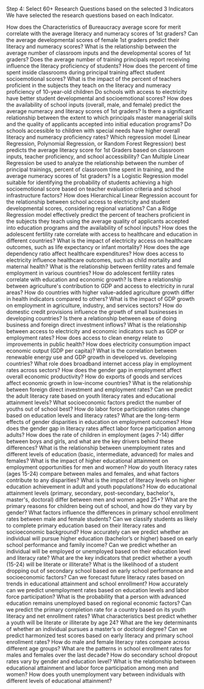 Step 4: Select 60+ Research Questions based on the selected 3 Indicators
We have selected the research questions based on each Indicator.

How does the Characteristics of Bureaucracy average score for merit correlate with the average literacy and numeracy scores of 1st graders?
Can the average developmental scores of female 1st graders predict their literacy and numeracy scores?
What is the relationship between the average number of classroom inputs and the developmental scores of 1st graders?
Does the average number of training principals report receiving influence the literacy proficiency of students?
How does the percent of time spent inside classrooms during principal training affect student socioemotional scores?
What is the impact of the percent of teachers proficient in the subjects they teach on the literacy and numeracy proficiency of 10-year-old children
Do schools with access to electricity have better student developmental and socioemotional scores?
How does the availability of school inputs (overall, male, and female) predict the average numeracy and literacy scores of 1st graders?
Is there a significant relationship between the extent to which principals master managerial skills and the quality of applicants accepted into initial education programs?
Do schools accessible to children with special needs have higher overall literacy and numeracy proficiency rates?
Which regression model (Linear Regression, Polynomial Regression, or Random Forest Regression) best predicts the average literacy score for 1st Graders based on classroom inputs, teacher proficiency, and school accessibility?
Can Multiple Linear Regression be used to analyze the relationship between the number of principal trainings, percent of classroom time spent in training, and the average numeracy scores of 1st graders?
Is a Logistic Regression model suitable for identifying the probability of students achieving a high socioemotional score based on teacher evaluation criteria and school infrastructure factors?
How does Hierarchical Linear Regression account for the relationship between school access to electricity and student developmental scores, considering regional variations?
Can a Ridge Regression model effectively predict the percent of teachers proficient in the subjects they teach using the average quality of applicants accepted into education programs and the availability of school inputs?
How does the adolescent fertility rate correlate with access to healthcare and education in different countries?
What is the impact of electricity access on healthcare outcomes, such as life expectancy or infant mortality?
How does the age dependency ratio affect healthcare expenditures?
How does access to electricity influence healthcare outcomes, such as child mortality and maternal health?
What is the relationship between fertility rates and female employment in various countries?
How do adolescent fertility rates correlate with education and economic growth?
Is there a relationship between agriculture's contribution to GDP and access to electricity in rural areas?
How do countries with higher value-added agriculture growth differ in health indicators compared to others?
What is the impact of GDP growth on employment in agriculture, industry, and services sectors?
How do domestic credit provisions influence the growth of small businesses in developing countries?
Is there a relationship between ease of doing business and foreign direct investment inflows?
What is the relationship between access to electricity and economic indicators such as GDP or employment rates?
How does access to clean energy relate to improvements in public health?
How does electricity consumption impact economic output (GDP per capita)?
What is the correlation between renewable energy use and GDP growth in developed vs. developing countries?
What role does broadband internet access play in employment rates across sectors?
How does the gender gap in employment affect overall economic productivity?
How do exports of goods and services affect economic growth in low-income countries?
What is the relationship between foreign direct investment and employment rates?
Can we predict the adult literacy rate based on youth literacy rates and educational attainment levels?
What socioeconomic factors predict the number of youths out of school best?
How do labor force participation rates change based on education levels and literacy rates?
What are the long-term effects of gender disparities in education on employment outcomes?
How does the gender gap in literacy rates affect labor force participation among adults?
How does the rate of children in employment (ages 7-14) differ between boys and girls, and what are the key drivers behind these differences?
What is the relationship between unemployment rates and different levels of education (basic, intermediate, advanced) for males and females?
What is the impact of higher educational attainment on employment opportunities for men and women?
How do youth literacy rates (ages 15-24) compare between males and females, and what factors contribute to any disparities?
What is the impact of literacy levels on higher education achievement in adult and youth populations?
How do educational attainment levels (primary, secondary, post-secondary, bachelor's, master's, doctoral) differ between men and women aged 25+?
What are the primary reasons for children being out of school, and how do they vary by gender?
What factors influence the differences in primary school enrollment rates between male and female students?
Can we classify students as likely to complete primary education based on their literacy rates and socioeconomic background?
How accurately can we predict whether an individual will pursue higher education (bachelor’s or higher) based on early school performance and family income?
Can we predict whether an individual will be employed or unemployed based on their education level and literacy rate?
What are the key indicators that predict whether a youth (15-24) will be literate or illiterate?
What is the likelihood of a student dropping out of secondary school based on early school performance and socioeconomic factors?
Can we forecast future literacy rates based on trends in educational attainment and school enrollment?
How accurately can we predict unemployment rates based on education levels and labor force participation?
What is the probability that a person with advanced education remains unemployed based on regional economic factors?
Can we predict the primary completion rate for a country based on its youth literacy and net enrollment rates?
What characteristics best predict whether a youth will be literate or illiterate by age 24?
What are the key determinants of whether an individual pursues a master’s or doctoral degree?
Can we predict harmonized test scores based on early literacy and primary school enrollment rates?
How do male and female literacy rates compare across different age groups?
What are the patterns in school enrollment rates for males and females over the last decade?
How do secondary school dropout rates vary by gender and education level?
What is the relationship between educational attainment and labor force participation among men and women?
How does youth unemployment vary between individuals with different levels of educational attainment?
